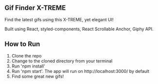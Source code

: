 ## Gif Finder X-TREME

Find the latest gifs using this X-TREME, yet elegant UI!

Built using React, styled-components, React Scrollable Anchor, Giphy API.

## How to Run

1.  Clone the repo
2.  Change to the cloned directory from your terminal
3.  Run 'npm install'
4.  Run 'npm start'.  The app will run on http://localhost:3000/ by default
5.  Find some great new gifs!
